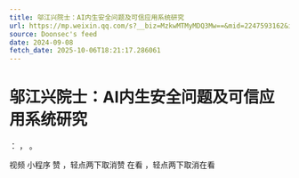 ```yaml
---
title: 邬江兴院士：AI内生安全问题及可信应用系统研究
url: https://mp.weixin.qq.com/s?__biz=MzkwMTMyMDQ3Mw==&mid=2247593162&idx=1&sn=99d5ae70ffe87ed2ebdd67ccf835a38b
source: Doonsec's feed
date: 2024-09-08
fetch_date: 2025-10-06T18:21:17.286061
---
```


# 邬江兴院士：AI内生安全问题及可信应用系统研究

：
，
。

视频
小程序
赞
，轻点两下取消赞
在看
，轻点两下取消在看